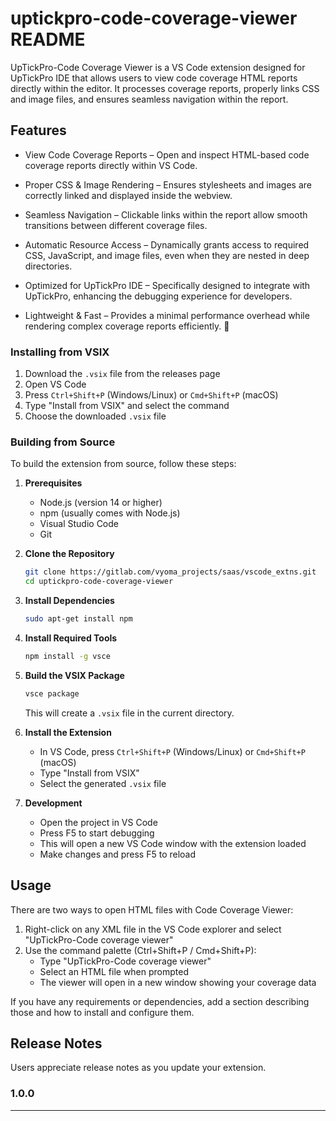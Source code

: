 # uptickpro-code-coverage-viewer README

UpTickPro-Code Coverage Viewer is a VS Code extension designed for UpTickPro IDE that allows users to view code coverage HTML reports directly within the editor. It processes coverage reports, properly links CSS and image files, and ensures seamless navigation within the report.

## Features

* View Code Coverage Reports – Open and inspect HTML-based code coverage reports directly within VS Code.

*  Proper CSS & Image Rendering – Ensures stylesheets and images are correctly linked and displayed inside the webview.

* Seamless Navigation – Clickable links within the report allow smooth transitions between different coverage files.

* Automatic Resource Access – Dynamically grants access to required CSS, JavaScript, and image files, even when they are nested in deep directories.

* Optimized for UpTickPro IDE – Specifically designed to integrate with UpTickPro, enhancing the debugging experience for developers.

* Lightweight & Fast – Provides a minimal performance overhead while rendering complex coverage reports efficiently. 🚀

### Installing from VSIX
1. Download the `.vsix` file from the releases page
2. Open VS Code
3. Press `Ctrl+Shift+P` (Windows/Linux) or `Cmd+Shift+P` (macOS)
4. Type "Install from VSIX" and select the command
5. Choose the downloaded `.vsix` file

### Building from Source

To build the extension from source, follow these steps:

1. **Prerequisites**
   - Node.js (version 14 or higher)
   - npm (usually comes with Node.js)
   - Visual Studio Code
   - Git

2. **Clone the Repository**
   ```bash
   git clone https://gitlab.com/vyoma_projects/saas/vscode_extns.git
   cd uptickpro-code-coverage-viewer

   ```

3. **Install Dependencies**
   ```bash
   sudo apt-get install npm
   ```

4. **Install Required Tools**
   ```bash
   npm install -g vsce
   ```

5. **Build the VSIX Package**
   ```bash
   vsce package
   ```
   This will create a `.vsix` file in the current directory.

6. **Install the Extension**
   - In VS Code, press `Ctrl+Shift+P` (Windows/Linux) or `Cmd+Shift+P` (macOS)
   - Type "Install from VSIX"
   - Select the generated `.vsix` file

7. **Development**
   - Open the project in VS Code
   - Press F5 to start debugging
   - This will open a new VS Code window with the extension loaded
   - Make changes and press F5 to reload


## Usage

There are two ways to open HTML files with Code Coverage Viewer:

1. Right-click on any XML file in the VS Code explorer and select "UpTickPro-Code coverage viewer"
2. Use the command palette (Ctrl+Shift+P / Cmd+Shift+P):
   - Type "UpTickPro-Code coverage viewer"
   - Select an HTML file when prompted
   - The viewer will open in a new window showing your coverage data



If you have any requirements or dependencies, add a section describing those and how to install and configure them.



## Release Notes

Users appreciate release notes as you update your extension.

### 1.0.0


---

